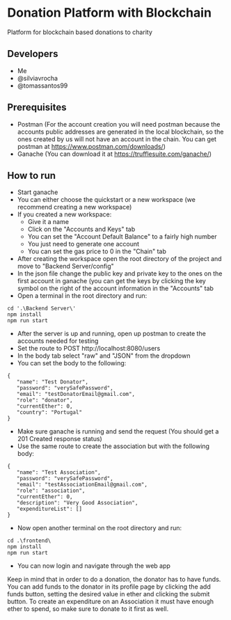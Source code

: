 # Donation Platform with Blockchain
Platform for blockchain based donations to charity

## Developers
- Me
- @silviavrocha
- @tomassantos99

## Prerequisites

- Postman (For the account creation you will need postman because the accounts public addresses are generated in the local blockchain, so the ones created by us will not have an account in the chain. You can get postman at https://www.postman.com/downloads/)
- Ganache (You can download it at https://trufflesuite.com/ganache/)

## How to run

- Start ganache
- You can either choose the quickstart or a new workspace (we recommend creating a new workspace)
- If you created a new workspace:
  - Give it a name
  - Click on the "Accounts and Keys" tab
  - You can set the "Account Default Balance" to a fairly high number
  - You just need to generate one account
  - You can set the gas price to 0 in the "Chain" tab
- After creating the workspace open the root directory of the project and move to "Backend Server/config"
- In the json file change the public key and private key to the ones on the first account in ganache (you can get the keys by clicking the key symbol on the right of the account information in the "Accounts" tab
- Open a terminal in the root directory and run:
```
cd '.\Backend Server\'
npm install
npm run start
```
- After the server is up and running, open up postman to create the accounts needed for testing
- Set the route to POST http://localhost:8080/users
- In the body tab select "raw" and "JSON" from the dropdown
- You can set the body to the following:
```
{
   "name": "Test Donator",
   "password": "verySafePassword",
   "email": "testDonatorEmail@gmail.com",
   "role": "donator",
   "currentEther": 0,
   "country": "Portugal"
}
```
- Make sure ganache is running and send the request (You should get a 201 Created response status)
- Use the same route to create the association but with the following body:
```
{
   "name": "Test Association",
   "password": "verySafePassword",
   "email": "testAssociationEmail@gmail.com",
   "role": "association",
   "currentEther": 0,
   "description": "Very Good Association",
   "expenditureList": []
}
```
- Now open another terminal on the root directory and run:
```
cd .\frontend\
npm install
npm run start
```
- You can now login and navigate through the web app

Keep in mind that in order to do a donation, the donator has to have funds. You can add funds to the donator in its profile page by clicking the add funds button, setting the desired value in ether and clicking the submit button. 
To create an expenditure on an Association it must have enough ether to spend, so make sure to donate to it first as well.
